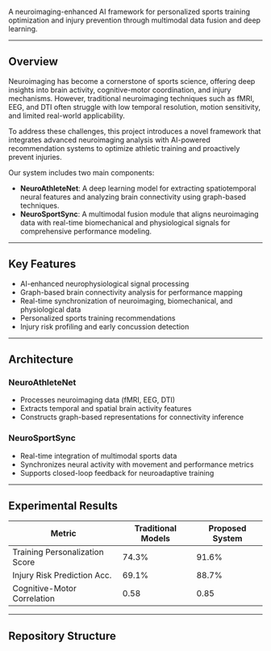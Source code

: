 A neuroimaging-enhanced AI framework for personalized sports training optimization and injury prevention through multimodal data fusion and deep learning.

---

## Overview

Neuroimaging has become a cornerstone of sports science, offering deep insights into brain activity, cognitive-motor coordination, and injury mechanisms. However, traditional neuroimaging techniques such as fMRI, EEG, and DTI often struggle with low temporal resolution, motion sensitivity, and limited real-world applicability.

To address these challenges, this project introduces a novel framework that integrates advanced neuroimaging analysis with AI-powered recommendation systems to optimize athletic training and proactively prevent injuries.

Our system includes two main components:

- **NeuroAthleteNet**: A deep learning model for extracting spatiotemporal neural features and analyzing brain connectivity using graph-based techniques.
- **NeuroSportSync**: A multimodal fusion module that aligns neuroimaging data with real-time biomechanical and physiological signals for comprehensive performance modeling.

---

## Key Features

- AI-enhanced neurophysiological signal processing
- Graph-based brain connectivity analysis for performance mapping
- Real-time synchronization of neuroimaging, biomechanical, and physiological data
- Personalized sports training recommendations
- Injury risk profiling and early concussion detection

---

## Architecture

### NeuroAthleteNet
- Processes neuroimaging data (fMRI, EEG, DTI)
- Extracts temporal and spatial brain activity features
- Constructs graph-based representations for connectivity inference

### NeuroSportSync
- Real-time integration of multimodal sports data
- Synchronizes neural activity with movement and performance metrics
- Supports closed-loop feedback for neuroadaptive training

---

## Experimental Results

| Metric                          | Traditional Models | Proposed System |
|--------------------------------|--------------------|-----------------|
| Training Personalization Score | 74.3%              | 91.6%           |
| Injury Risk Prediction Acc.    | 69.1%              | 88.7%           |
| Cognitive-Motor Correlation    | 0.58               | 0.85            |

---

## Repository Structure

